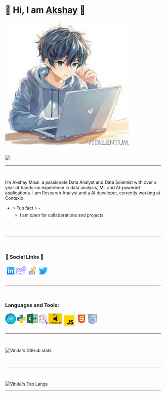    #     :hibiscus:  Hi, I am <a href="https://github.com/akky741/" target="_blank">Akshay</a>  :hibiscus:
<img alt="Profile-Image" src="https://github.com/akky741/akky741/blob/main/BoyWithLappy.jpg" width="400" height="400">

<br/>
<br/>

![](https://komarev.com/ghpvc/?username=akky741&color=green&style=plastic&label=VISITS!!)

<hr>

<br/>

<!--###   :fairy_woman:  About Me  :fairy_woman:-->
I’m Akshay Misal. a passionate Data Analyst and Data Scientist with over a year of hands-on experience in data analysis, ML and AI-powered applications. I am Research Analyst and a AI developer, currently working at Contexio
- ⚡ Fun fact ⚡ -
     - I am open for collaborations and projects

<br/>
<br/>

<hr>

<br/>
 
###    :thought_balloon:  Social Links  :thought_balloon:

<!---<a href="https://vinita2000.github.io/Vinita-s-Portfolio/" target="_blank"><img align="left" alt="portfolio" width="40px" height="40px" src="https://github.com/akky741/akky741/blob/main/profile.png" /></a> --->

<a href="https://www.linkedin.com/in/akshay-misal-a6120026a/" target="_blank"><img align="left" alt="portfolio" width="35px" height="35px" src="https://github.com/akky741/akky741/blob/main/linkedIn.png" /></a>
<a href="mailto:misalakshay2001@gmail.com" target="_blank"><img align="left" alt="portfolio" width="35px" height="35px" src="https://github.com/akky741/akky741/blob/main/email.png" /></a>
<a href="https://stackoverflow.com/users/10667128/vinita" target="_blank"><img align="left" alt="portfolio" width="35px" height="35px" src="https://github.com/akky741/akky741/blob/main/stackoverflow.png" /></a>
<a href="https://twitter.com/lla_vini" target="_blank"><img align="left" alt="portfolio" width="35px" height="35px" src="https://github.com/akky741/akky741/blob/main/twitter.png" /></a>

<br/>
<br/>
<br/>

<hr>

<br/>

### Languages and Tools:

<a href="https://www.w3schools.com/sql/sql_quickref.asp" target="_blank"><img align="left" alt="SQL" width="35px" src="https://github.com/akky741/akky741/blob/main/SQL.png" /></a>
<a href="https://www.python.org/" target="_blank"><img align="left" alt="Python" width="35px" src="https://github.com/akky741/akky741/blob/main/python.png" /></a>
<a href="https://www.w3schools.com/EXCEL/index.php" target="_blank"><img align="left" alt="Excel" width="35px" src="https://github.com/akky741/akky741/blob/main/Excel.png" /></a>
<a href="https://www.qlik.com/us/etl" target="_blank"><img align="left" alt="Data Analysis" width="35px" height="35px"  src="https://github.com/akky741/akky741/blob/main/Data analysis.jpg" /></a>
<a href="https://learn.microsoft.com/en-us/power-bi/" target="_blank"><img align="left" alt="Power BI" width="45px" height="35px" src="https://github.com/akky741/akky741/blob/main/PowerBI.jpg" /></a>
<a href="https://developer.mozilla.org/en-US/docs/Web/JavaScript" target="_blank"><img align="left" alt="Javascript" width="45px"  src="https://github.com/akky741/akky741/blob/main/javascript.png" /></a>
<a href="https://www.w3schools.com/html/" target="_blank"><img align="left" alt="HTML" width="35px" src="https://github.com/akky741/akky741/blob/main/html.png" /></a>
<a href="https://www.w3schools.com/css/" target="_blank"><img align="left" alt="CSS" width="35px" src="https://github.com/akky741/akky741/blob/main/css.png" /></a>

<br/>
<br/>
<br/>

<hr>

<br/>

![Vinita's GitHub stats](https://github-readme-stats.vercel.app/api?username=vinita2000&include_all_commits=true&count_private=true&show_icons=true&theme=vue)

<br />

<hr>

<br />


[![Vinita's Top Langs](https://github-readme-stats.vercel.app/api/top-langs/?username=vinita2000&layout=pie)](https://github.com/vinita2000)

<hr>


<br/>
